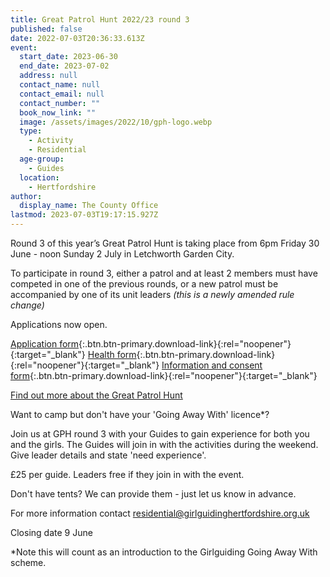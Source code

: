 ```yaml
---
title: Great Patrol Hunt 2022/23 round 3
published: false
date: 2022-07-03T20:36:33.613Z
event:
  start_date: 2023-06-30
  end_date: 2023-07-02
  address: null
  contact_name: null
  contact_email: null
  contact_number: ""
  book_now_link: ""
  image: /assets/images/2022/10/gph-logo.webp
  type:
    - Activity
    - Residential
  age-group:
    - Guides
  location:
    - Hertfordshire
author:
  display_name: The County Office
lastmod: 2023-07-03T19:17:15.927Z
---
```

Round 3 of this year’s Great Patrol Hunt is taking place from 6pm Friday 30 June - noon Sunday 2 July in Letchworth Garden City.

To participate in round 3, either a patrol and at least 2 members must have competed in one of the previous rounds, or a new patrol must be accompanied by one of its unit leaders *(this is a newly amended rule change)*

Applications now open.

[Application form](/assets/docs/2023/gph3-entry-form.docx){:.btn.btn-primary.download-link}{:rel="noopener"}{:target="_blank"} [Health form](/assets/docs/2023/gph3-health-form.docx){:.btn.btn-primary.download-link}{:rel="noopener"}{:target="_blank"} [Information and consent form](/assets/docs/2023/gph3-inf-consent.pdf){:.btn.btn-primary.download-link}{:rel="noopener"}{:target="_blank"}

[Find out more about the Great Patrol Hunt](/great-patrol-hunt/)

Want to camp but don't have your 'Going Away With' licence*?

Join us at GPH round 3 with your Guides to gain experience for both you and the girls. The Guides will join in with the activities during the weekend. Give leader details and state 'need experience'.

£25 per guide. Leaders free if they join in with the event.

Don't have tents?  We can provide them - just let us know in advance.

For more information contact <residential@girlguidinghertfordshire.org.uk>

Closing date 9 June

*Note this will count as an introduction to the Girlguiding Going Away With scheme.

